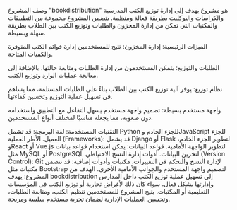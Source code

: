 وصف المشروع "bookdistribution"
 هو مشروع يهدف إلى إدارة توزيع الكتب المدرسية والكراسات والبوكليت بطريقة فعالة ومنظمة. يتضمن المشروع مجموعة من التطبيقات والمكتبات التي تمكن من إدارة المخزون والطلبات وتوزيع الكتب بين الطلاب بطريقة سهلة وبسيطة.

الميزات الرئيسية:
إدارة المخزون: تتيح للمستخدمين إدارة قوائم الكتب المتوفرة والكميات المتاحة.

الطلبات والتوزيع: يتمكن المستخدمون من إدارة الطلبات ومتابعة حالتها، بالإضافة إلى معالجة عمليات الوارد وتوزيع الكتب.

نظام توزيع: يوفر آلية توزيع الكتب بين الطلاب بناءً على الطلبات المستلمة، مما يساهم في تسهيل عملية التوزيع وتحسين كفاءتها.

واجهة مستخدم بسيطة: تصميم واجهة مستخدم يسهل التفاعل مع التطبيق واستخدامه دون صعوبة، مما يجعله مناسبًا لمختلف أنواع المستخدمين.

التقنيات المستخدمة:
لغة البرمجة: قد تشمل Python للجزء الخادم وJavaScript للجزء العميل.
الأطر العملية (Frameworks): قد يشمل Django أو Flask لتطوير الجزء الخادم، وReact أو Vue.js لتطوير الواجهة الأمامية.
قواعد البيانات: يمكن استخدام قواعد بيانات مثل MySQL أو PostgreSQL لتخزين البيانات.
أدوات إدارة النسخ الاحتياطي (Version Control): Git لإدارة النسخ والتحكم في التغييرات.
مكتبات وأدوات إضافية: قد تتضمن مكتبات مثل Bootstrap لتصميم واجهة المستخدم والجوانب الأمامية الأخرى.
الهدف من المشروع:
يهدف bookdistribution إلى تسهيل عملية توزيع الكتب داخل المدارس وإدارتها بشكل فعال، سواء كان ذلك لأغراض تجارية أو توزيع الكتب في المؤسسات التعليمية أو المكتبات. يتيح المشروع للمستخدمين تنظيم الكتب، ومتابعة الطلبات، وتحسين العمليات الإدارية لضمان تجربة مستخدم سلسة ومريحة.
